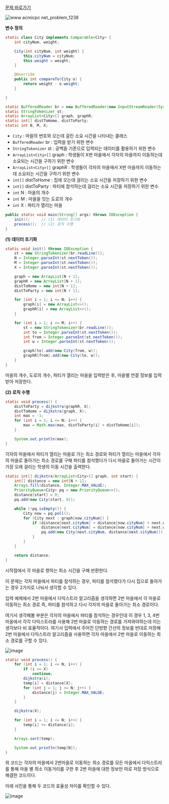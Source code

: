 [문제 바로가기](https://www.acmicpc.net/problem/1753)

![www acmicpc net_problem_1238](https://user-images.githubusercontent.com/78605779/191958199-bb308a60-faf8-4c7a-81f2-412d5253273c.png)


**변수 정의**

```java
static class City implements Comparable<City> {
    int cityNum, weight;

    City(int cityNum, int weight) {
        this.cityNum = cityNum;
        this.weight = weight;
    }

    @Override
    public int compareTo(City o) {
        return weight - o.weight;
    }

}

static BufferedReader br = new BufferedReader(new InputStreamReader(System.in));
static StringTokenizer st;
static ArrayList<City>[] graph, graphR;
static int[] distToHome, distToParty;
static int N, M, X;
```

- `City` : 마을의 번호와 오는데 걸린 소요 시간을 나타내는 클래스
- `BufferedReader` br : 입력을 받기 위한 변수
- `StringTokenizer` st : 공백을 기준으로 입력되는 데이터를 활용하기 위한 변수
- `ArrayList<City>[]` graph : 학생들이 X번 마을에서 각자의 마을까지 이동하는데 소요되는 시간을 구하기 위한 변수
- `ArrayList<City>[]` graphR : 학생들이 각자의 마을에서 X번 마을까지 이동하는데 소요되는 시간을 구하기 위한 변수
- `int[]` distToHome : 집에 오는데 걸리는 소요 시간을 저장하기 위한 변수
- `int[]` distToParty : 파티에 참석하는데 걸리는 소요 시간을 저장하기 위한 변수
- `int` N : 마을의 개수
- `int` M : 마을을 잇는 도로의 개수
- `int` X : 파티가 열리는 마을

```java
public static void main(String[] args) throws IOException {
    init();     // (1) 데이터 초기화
    process();  // (2) 로직 수행
}
```

**(1) 데이터 초기화**

```java
static void init() throws IOException {
    st = new StringTokenizer(br.readLine());
    N = Integer.parseInt(st.nextToken());
    M = Integer.parseInt(st.nextToken());
    X = Integer.parseInt(st.nextToken());

    graph = new ArrayList[N + 1];
    graphR = new ArrayList[N + 1];
    distToHome = new int[N + 1];
    distToParty = new int[N + 1];

    for (int i = 1; i <= N; i++) {
        graph[i] = new ArrayList<>();
        graphR[i] = new ArrayList<>();
    }

    for (int i = 1; i <= M; i++) {
        st = new StringTokenizer(br.readLine());
        int to = Integer.parseInt(st.nextToken());
        int from = Integer.parseInt(st.nextToken());
        int w = Integer.parseInt(st.nextToken());

        graph[to].add(new City(from, w));
        graphR[from].add(new City(to, w));
    }
}
```

마을의 개수, 도로의 개수, 파티가 열리는 마을을 입력받은 후, 마을별 연결 정보를 입력받아 저장한다.

**(2) 로직 수행**

```java
static void process() {
    distToParty = dijkstra(graphR, X);
    distToHome = dijkstra(graph, X);
    int max = -1;
    for (int i = 1; i <= N; i++) {
        max = Math.max(max, distToParty[i] + distToHome[i]);
    }

    System.out.println(max);
}
```

각자의 마을에서 파티가 열리는 마을로 가는 최소 경로와 파티가 열리는 마을에서 각자의 마을로 돌아가는 최소 경로를 구해 파티를 참석했다가 다시 마을로 돌아가는 시간이 가장 오래 걸리는 학생의 이동 시간을 출력한다.

```java
static int[] dijkstra(ArrayList<City>[] graph, int start) {
    int[] distance = new int[N + 1];
    Arrays.fill(distance, Integer.MAX_VALUE);
    PriorityQueue<City> pq = new PriorityQueue<>();
    distance[start] = 0;
    pq.add(new City(start, 0));

    while (!pq.isEmpty()) {
        City now = pq.poll();
        for (City next : graph[now.cityNum]) {
            if (distance[next.cityNum] > distance[now.cityNum] + next.weight) {
                distance[next.cityNum] = distance[now.cityNum] + next.weight;
                pq.add(new City(next.cityNum, distance[next.cityNum]));
            }
        }
    }

    return distance;
}
```

시작점에서 각 마을로 향하는 최소 시간을 구해 반환한다.

이 문제는 각자 마을에서 파티를 참석하는 경우, 파티를 참석했다가 다시 집으로 돌아가는 경우 2가지로 나눠서 생각할 수 있다.

입력 예제에서 2번 마을에서 다익스트라 알고리즘을 생각하면 2번 마을에서 각 마을로 이동하는 최소 경로 즉, 파티를 참석하고 다시 각자의 마을로 돌아가는 최소 경로이다.

여기서 생각해볼 부분은 각자의 마을에서 파티를 참석하는 경우인데 이 경우 1, 3, 4번 마을에서 각각 다익스트라를 사용해 2번 마을로 이동하는 경로를 가져와야하는데 이는 생각보다 비 효율적이다. 여기서 입력에서 주어진 단방향 간선의 정보를 반대로 저장해 2번 마을에서 다익스트라 알고리즘을 사용하면 각자 마을에서 2번 마을로 이동하는 최소 경로를 구할 수 있다.

![image](https://user-images.githubusercontent.com/78605779/191972297-69f504f2-fd6e-49a3-b5ac-ddcb644447c4.png)

```java
static void process() {
    for (int i = 1; i <= N; i++) {
        if (i == X)
            continue;
        dijkstra(i);
        temp[i] = distance[X];
        for (int j = 1; j <= N; j++) {
            distance[j] = Integer.MAX_VALUE;
        }
    }

    dijkstra(X);

    for (int i = 1; i <= N; i++) {
        temp[i] += distance[i];
    }

    Arrays.sort(temp);

    System.out.println(temp[N]);
}
```

위 코드는 각자의 마을에서 2번마을로 이동하는 최소 경로를 모든 마을에서 다익스트라를 통해 마을 별 최소 이동거리를 구한 후 2번 마을에 대한 정보만 따로 저장 방식으로 해결한 코드이다.

아래 사진을 통해 두 코드의 효율성 차이를 확인할 수 있다.

![image](https://user-images.githubusercontent.com/78605779/191973186-5052c061-65c7-40a6-bb36-1a870232ba30.png)
